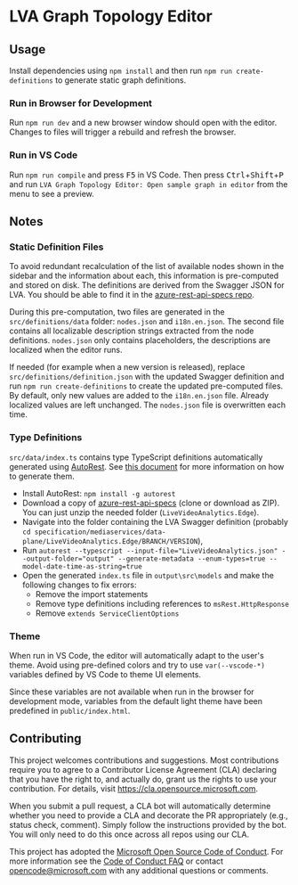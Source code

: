# LVA Graph Topology Editor

## Usage

Install dependencies using `npm install` and then run `npm run create-definitions` to generate static graph definitions.

### Run in Browser for Development

Run `npm run dev` and a new browser window should open with the editor. Changes to files will trigger a rebuild and refresh the browser.

### Run in VS Code

Run `npm run compile` and press <kbd>F5</kbd> in VS Code. Then press <kbd>Ctrl</kbd>+<kbd>Shift</kbd>+<kbd>P</kbd> and run `LVA Graph Topology Editor: Open sample graph in editor` from the menu to see a preview.

## Notes

### Static Definition Files

To avoid redundant recalculation of the list of available nodes shown in the sidebar and the information about each, this information is pre-computed and stored on disk. The definitions are derived from the Swagger JSON for LVA. You should be able to find it in the [azure-rest-api-specs repo](https://github.com/Azure/azure-rest-api-specs/blob/master/specification/mediaservices/data-plane/LiveVideoAnalytics.Edge/preview/1.0/LiveVideoAnalytics.json).

During this pre-computation, two files are generated in the `src/definitions/data` folder: `nodes.json` and `i18n.en.json`. The second file contains all localizable description strings extracted from the node definitions. `nodes.json` only contains placeholders, the descriptions are localized when the editor runs.

If needed (for example when a new version is released), replace `src/definitions/definition.json` with the updated Swagger definition and run `npm run create-definitions` to create the updated pre-computed files. By default, only new values are added to the `i18n.en.json` file. Already localized values are left unchanged. The `nodes.json` file is overwritten each time.

### Type Definitions

`src/data/index.ts` contains type TypeScript definitions automatically generated using [AutoRest](https://github.com/Azure/AutoRest). See [this document](https://microsoft.sharepoint.com/teams/AMSPortalandApplicationsEngineering/_layouts/OneNote.aspx?id=%2Fteams%2FAMSPortalandApplicationsEngineering%2FShared%20Documents%2FGeneral%2FPortal%26SDK&wd=target%28Portal.one%7CFDD0EEF3-EAF9-4ADB-95D0-89F9D3DE36D3%2FUpdate%20Portal%20SDK%20typescripts%7C3AF23385-1893-4B0A-BF51-4F1C396F5C11%2F%29) for more information on how to generate them.

-   Install AutoRest: `npm install -g autorest`
-   Download a copy of [azure-rest-api-specs](https://github.com/Azure/azure-rest-api-specs) (clone or download as ZIP). You can just unzip the needed folder (`LiveVideoAnalytics.Edge`).
-   Navigate into the folder containing the LVA Swagger definition (probably `cd specification/mediaservices/data-plane/LiveVideoAnalytics.Edge/BRANCH/VERSION`),
-   Run `autorest --typescript --input-file="LiveVideoAnalytics.json" --output-folder="output" --generate-metadata --enum-types=true --model-date-time-as-string=true`
-   Open the generated `index.ts` file in `output\src\models` and make the following changes to fix errors:
    -   Remove the import statements
    -   Remove type definitions including references to `msRest.HttpResponse`
    -   Remove `extends ServiceClientOptions`

### Theme

When run in VS Code, the editor will automatically adapt to the user's theme. Avoid using pre-defined colors and try to use `var(--vscode-*)` variables defined by VS Code to theme UI elements.

Since these variables are not available when run in the browser for development mode, variables from the default light theme have been predefined in `public/index.html`.

## Contributing

This project welcomes contributions and suggestions. Most contributions require you to agree to a
Contributor License Agreement (CLA) declaring that you have the right to, and actually do, grant us
the rights to use your contribution. For details, visit https://cla.opensource.microsoft.com.

When you submit a pull request, a CLA bot will automatically determine whether you need to provide
a CLA and decorate the PR appropriately (e.g., status check, comment). Simply follow the instructions
provided by the bot. You will only need to do this once across all repos using our CLA.

This project has adopted the [Microsoft Open Source Code of Conduct](https://opensource.microsoft.com/codeofconduct/).
For more information see the [Code of Conduct FAQ](https://opensource.microsoft.com/codeofconduct/faq/) or
contact [opencode@microsoft.com](mailto:opencode@microsoft.com) with any additional questions or comments.
